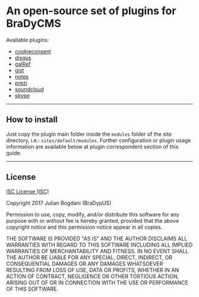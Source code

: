# An open-source set of plugins for BraDyCMS

Available plugins:
- [cookieconsent](cookieconsent/README.md)
- [disqus](disqus/README.md)
- [galRef](galRef/README.md)
- [gist](gist/README.md)
- [notes](notes/README.md)
- [prezi](prezi/README.md)
- [soundcloud](soundcloud/README.md)
- [skype](skype/README.md)

---

## How to install
Just copy the plugin main folder inside the `modules` folder of the site directory, i.e.: `sites/default/modules`. Further configuration or plugin usage information are available below at plugin correspondent section of this guide.

---

## License

[ISC License (ISC)](https://opensource.org/licenses/ISC)

Copyright 2017 Julian Bogdani (BraDypUS)

Permission to use, copy, modify, and/or distribute this software for any purpose with or without fee is hereby granted, provided that the above copyright notice and this permission notice appear in all copies.

THE SOFTWARE IS PROVIDED "AS IS" AND THE AUTHOR DISCLAIMS ALL WARRANTIES WITH REGARD TO THIS SOFTWARE INCLUDING ALL IMPLIED WARRANTIES OF MERCHANTABILITY AND FITNESS. IN NO EVENT SHALL THE AUTHOR BE LIABLE FOR ANY SPECIAL, DIRECT, INDIRECT, OR CONSEQUENTIAL DAMAGES OR ANY DAMAGES WHATSOEVER RESULTING FROM LOSS OF USE, DATA OR PROFITS, WHETHER IN AN ACTION OF CONTRACT, NEGLIGENCE OR OTHER TORTIOUS ACTION, ARISING OUT OF OR IN CONNECTION WITH THE USE OR PERFORMANCE OF THIS SOFTWARE.
